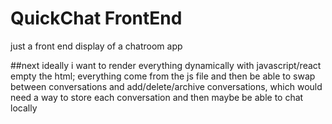 # QuickChat FrontEnd
just a front end display of a chatroom app



##next
ideally i want to render everything dynamically with javascript/react
empty the html; everything come from the js file
and then be able to swap between conversations and add/delete/archive conversations, which would need a way to store each conversation
and then maybe be able to chat locally
